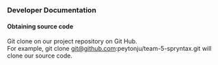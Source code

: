 ### Developer Documentation

#### Obtaining source code

Git clone on our project repository on Git Hub.   
For example, git clone [git@github.com](mailto:git@github.com):peytonju/team-5-spryntax.git will clone our source code. 
